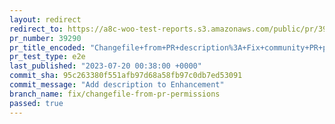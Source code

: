 ```yaml
---
layout: redirect
redirect_to: https://a8c-woo-test-reports.s3.amazonaws.com/public/pr/39290/e2e/index.html
pr_number: 39290
pr_title_encoded: "Changefile+from+PR+description%3A+Fix+community+PR+permissions+issue"
pr_test_type: e2e
last_published: "2023-07-20 00:38:00 +0000"
commit_sha: 95c263380f551afb97d68a58fb97c0db7ed53091
commit_message: "Add description to Enhancement"
branch_name: fix/changefile-from-pr-permissions
passed: true
---
```


